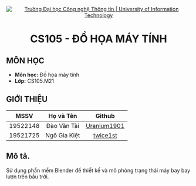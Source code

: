 <p align="center"><a href="https://www.uit.edu.vn/" title="Trường Đại học Công nghệ Thông tin" style="border: none;"><img src="https://i.imgur.com/WmMnSRt.png" alt="Trường Đại học Công nghệ Thông tin | University of Information Technology"></a></p>

<h1 align="center"><b>CS105 - ĐỒ HỌA MÁY TÍNH</b></h1>

## MÔN HỌC
* **Môn học:** Đồ họa máy tính
* **Lớp:** CS105.M21

## GIỚI THIỆU
| MSSV      | Họ và Tên          | Github|
| :-------------: |:-------------:|:-------------:|
| 19522148     | Đào Văn Tài      |[Uranium1901](https://github.com/Uranium1901)|
| 19521725 | Ngô Gia Kiệt      |[twice1st](https://github.com/twice1st)|

## Mô tả.
  Sử dụng phần mềm Blender để thiết kế và mô phỏng trạng thái máy bay bay lượn trên bầu trời.
  
